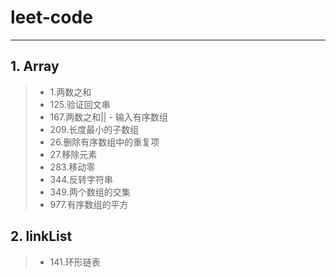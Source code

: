 # leet-code
--------------

## 1. Array
> - 1.两数之和
> - 125.验证回文串
> - 167.两数之和|| - 输入有序数组
> - 209.长度最小的子数组
> - 26.删除有序数组中的重复项
> - 27.移除元素
> - 283.移动零
> - 344.反转字符串
> - 349.两个数组的交集
> - 977.有序数组的平方

## 2. linkList
> - 141.环形链表
